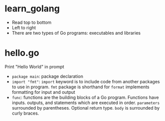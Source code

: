 # learn_golang
- Read top to bottom
- Left to right
- There are two types of Go programs: executables and libraries

# hello.go
Print "Hello World" in prompt
- `package main`: package declaration
- `import "fmt"`: `import` keyword is to include code from another packages to use in program.
`fmt` package is shorthand for `format` implements formatting for input and output
- `func`: functions are the building blocks of a Go program. Functions have inputs. outputs,
and statements which are executed in order. `parameters` surrounded by parentheses.
Optional return type. `body` is surrounded by curly braces.
